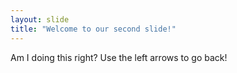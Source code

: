 ```yaml
---
layout: slide
title: "Welcome to our second slide!"
---
```

Am I doing this right?
Use the left arrows to go back!
